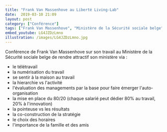 ```yaml
---
title: "Frank Van Massenhove au Liberté Living-Lab"
date:  2019-03-10 21:09
layout: post
category: ["Conférence"]
tags: ["Frank Van Massenhove", "Ministère de la Sécurité sociale belge"]
embed_youtube: LG4JZDzLmno
illustration: /images/LG4JZDzLmno.jpg
---
```


Conférence de Frank Van Massenhove sur son travail au Ministère de la Sécurité sociale belge de rendre attractif son ministère via :

 - le télétravail
 - la numérisation du travail
 - se sentir à la maison au travail
 - la hierarchie vs l'activité
 - l'évaluation des managements par la base pour faire émerger l'auto-organisation
 - la mise en place du 80/20 (chaque salarié peut dédier 80% au travail, 20% à l'innovation)
 - la pointeuse vs les résultats
 - la co-construction de la stratégie
 - le choix des horaires  
 - l'importance de la famille et des amis



